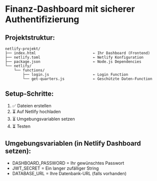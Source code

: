 # Finanz-Dashboard mit sicherer Authentifizierung

## Projektstruktur:
```
netlify-projekt/
├── index.html                          ← Ihr Dashboard (Frontend)
├── netlify.toml                        ← Netlify Konfiguration
├── package.json                        ← Node.js Dependencies
└── netlify/
    └── functions/
        ├── login.js                    ← Login Function
        └── get-quarters.js             ← Geschützte Daten-Function
```

## Setup-Schritte:
1. ✅ Dateien erstellen
2. ⏳ Auf Netlify hochladen
3. ⏳ Umgebungsvariablen setzen
4. ⏳ Testen

## Umgebungsvariablen (in Netlify Dashboard setzen):
- DASHBOARD_PASSWORD = Ihr gewünschtes Passwort
- JWT_SECRET = Ein langer zufälliger String
- DATABASE_URL = Ihre Datenbank-URL (falls vorhanden)
